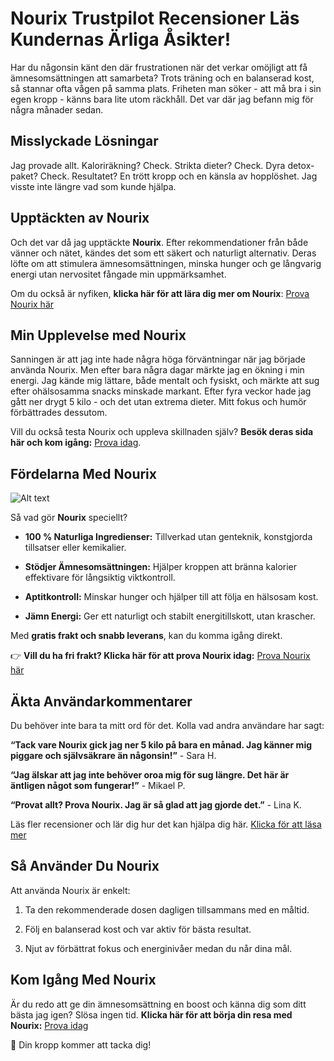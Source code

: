 # Nourix Trustpilot Recensioner Läs Kundernas Ärliga Åsikter!
Har du någonsin känt den där frustrationen när det verkar omöjligt att få ämnesomsättningen att samarbeta? Trots träning och en balanserad kost, så stannar ofta vågen på samma plats. Friheten man söker - att må bra i sin egen kropp - känns bara lite utom räckhåll. Det var där jag befann mig för några månader sedan.

Misslyckade Lösningar
---------------------

Jag provade allt. Kaloriräkning? Check. Strikta dieter? Check. Dyra detox-paket? Check. Resultatet? En trött kropp och en känsla av hopplöshet. Jag visste inte längre vad som kunde hjälpa.

Upptäckten av Nourix
--------------------

Och det var då jag upptäckte **Nourix**. Efter rekommendationer från både vänner och nätet, kändes det som ett säkert och naturligt alternativ. Deras löfte om att stimulera ämnesomsättningen, minska hunger och ge långvarig energi utan nervositet fångade min uppmärksamhet.

Om du också är nyfiken, **klicka här för att lära dig mer om Nourix**: [Prova Nourix här](https://cutt.ly/JrgswYfK)

Min Upplevelse med Nourix
-------------------------

Sanningen är att jag inte hade några höga förväntningar när jag började använda Nourix. Men efter bara några dagar märkte jag en ökning i min energi. Jag kände mig lättare, både mentalt och fysiskt, och märkte att sug efter ohälsosamma snacks minskade markant. Efter fyra veckor hade jag gått ner drygt 5 kilo - och det utan extrema dieter. Mitt fokus och humör förbättrades dessutom.

Vill du också testa Nourix och uppleva skillnaden själv? **Besök deras sida här och kom igång:** [Prova idag](https://cutt.ly/JrgswYfK).

Fördelarna Med Nourix
---------------------
![Alt text](https://imagedelivery.net/u8JiH5bJQTfO_tBFRSJ5Lg/9292fd51-654b-4c1e-733e-982fe5c58400/w=600,h=600,format=webp)

Så vad gör **Nourix** speciellt?

*   **100 % Naturliga Ingredienser:** Tillverkad utan genteknik, konstgjorda tillsatser eller kemikalier.
    
*   **Stödjer Ämnesomsättningen:** Hjälper kroppen att bränna kalorier effektivare för långsiktig viktkontroll.
    
*   **Aptitkontroll:** Minskar hunger och hjälper till att följa en hälsosam kost.
    
*   **Jämn Energi:** Ger ett naturligt och stabilt energitillskott, utan krascher.
    

Med **gratis frakt och snabb leverans**, kan du komma igång direkt.

👉 **Vill du ha fri frakt? Klicka här för att prova Nourix idag:** [Prova Nourix här](https://cutt.ly/JrgswYfK)

Äkta Användarkommentarer
------------------------

Du behöver inte bara ta mitt ord för det. Kolla vad andra användare har sagt:

**“Tack vare Nourix gick jag ner 5 kilo på bara en månad. Jag känner mig piggare och självsäkrare än någonsin!”** - Sara H.

**“Jag älskar att jag inte behöver oroa mig för sug längre. Det här är äntligen något som fungerar!”** - Mikael P.

**“Provat allt? Prova Nourix. Jag är så glad att jag gjorde det.”** - Lina K.

Läs fler recensioner och lär dig hur det kan hjälpa dig här. [Klicka för att läsa mer](https://cutt.ly/JrgswYfK)

Så Använder Du Nourix
---------------------

Att använda Nourix är enkelt:

1.  Ta den rekommenderade dosen dagligen tillsammans med en måltid.
    
2.  Följ en balanserad kost och var aktiv för bästa resultat.
    
3.  Njut av förbättrat fokus och energinivåer medan du når dina mål.
    

Kom Igång Med Nourix
--------------------

Är du redo att ge din ämnesomsättning en boost och känna dig som ditt bästa jag igen? Slösa ingen tid. **Klicka här för att börja din resa med Nourix:** [Prova idag](https://cutt.ly/JrgswYfK)

💚 Din kropp kommer att tacka dig!
